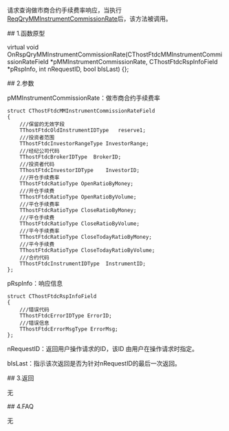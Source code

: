 <p>请求查询做市商合约手续费率响应，当执行<a href="../../CTHOSTFTDCTRADERSPI/REQQRYMMINSTRUMENTCOMMISSIONRATE/">ReqQryMMInstrumentCommissionRate</a>后，该方法被调用。</p>
<span class="anchor" id="b3c858e5-e8d6-43c4-a3d4-8c0f2fbade58"></span>
## 1.函数原型
<p>virtual void OnRspQryMMInstrumentCommissionRate(CThostFtdcMMInstrumentCommissionRateField *pMMInstrumentCommissionRate, CThostFtdcRspInfoField *pRspInfo, int nRequestID, bool bIsLast) {};</p>
<span class="anchor" id="12c5d583-3ddc-4b88-bc36-584ac2d1d842"></span>
## 2.参数
<p>pMMInstrumentCommissionRate：做市商合约手续费率</p>
<pre><code>struct CThostFtdcMMInstrumentCommissionRateField
{
    ///保留的无效字段
    TThostFtdcOldInstrumentIDType   reserve1;
    ///投资者范围
    TThostFtdcInvestorRangeType InvestorRange;
    ///经纪公司代码
    TThostFtdcBrokerIDType  BrokerID;
    ///投资者代码
    TThostFtdcInvestorIDType    InvestorID;
    ///开仓手续费率
    TThostFtdcRatioType OpenRatioByMoney;
    ///开仓手续费
    TThostFtdcRatioType OpenRatioByVolume;
    ///平仓手续费率
    TThostFtdcRatioType CloseRatioByMoney;
    ///平仓手续费
    TThostFtdcRatioType CloseRatioByVolume;
    ///平今手续费率
    TThostFtdcRatioType CloseTodayRatioByMoney;
    ///平今手续费
    TThostFtdcRatioType CloseTodayRatioByVolume;
    ///合约代码
    TThostFtdcInstrumentIDType  InstrumentID;
};
</code></pre>
<p>pRspInfo：响应信息</p>
<pre><code>struct CThostFtdcRspInfoField
{
    ///错误代码
    TThostFtdcErrorIDType ErrorID;
    ///错误信息
    TThostFtdcErrorMsgType ErrorMsg;
};
</code></pre>
<p>nRequestID：返回用户操作请求的ID，该ID 由用户在操作请求时指定。</p>
<p>bIsLast：指示该次返回是否为针对nRequestID的最后一次返回。</p>
<span class="anchor" id="193256cf-69d1-4dba-acbe-6b2f627dc068"></span>
## 3.返回
<p>无</p>
<span class="anchor" id="77ba55de-a991-4e69-bd83-5eb9f1240e3b"></span>
## 4.FAQ
<p>无</p>
